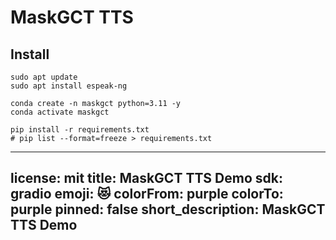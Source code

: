 # MaskGCT TTS

## Install

```
sudo apt update
sudo apt install espeak-ng
```

```
conda create -n maskgct python=3.11 -y
conda activate maskgct
```

```
pip install -r requirements.txt
# pip list --format=freeze > requirements.txt
```

---
license: mit
title: MaskGCT TTS Demo
sdk: gradio
emoji: 😻
colorFrom: purple
colorTo: purple
pinned: false
short_description: MaskGCT TTS Demo
---